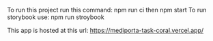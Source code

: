 To run this project run this command: 
npm run ci then npm start 
To run storybook use: npm run stroybook

This app is hosted at this url: https://mediporta-task-coral.vercel.app/
